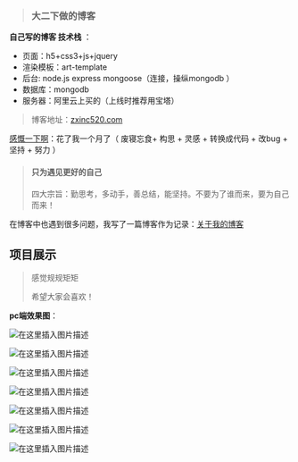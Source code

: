 > ### 大二下做的博客



**自己写的博客 技术栈** ： 

- 页面：h5+css3+js+jquery 
- 渲染模板：art-template
- 后台: node.js express mongoose（连接，操纵mongodb ）
- 数据库：mongodb 
- 服务器：阿里云上买的（上线时推荐用宝塔）



> 博客地址：[zxinc520.com](http://zxinc520.com/)  



<u>感慨一下啊</u>：花了我一个月了（ 废寝忘食+ 构思 + 灵感 + 转换成代码 + 改bug + 坚持 + 努力 ）



> #### 只为遇见更好的自己
>
> 四大宗旨：勤思考，多动手，善总结，能坚持。不要为了谁而来，要为自己而来！



在博客中也遇到很多问题，我写了一篇博客作为记录：[关于我的博客](http://zxinc520.com/lcj/%225c8f5aa1c2816d0b1c5ff197%22) 



## 项目展示

> 感觉规规矩矩
>
> 希望大家会喜欢！



**pc端效果图**： 

![在这里插入图片描述](https://img-blog.csdnimg.cn/20190921114805387.png?x-oss-process=image/watermark,type_ZmFuZ3poZW5naGVpdGk,shadow_10,text_aHR0cHM6Ly9ibG9nLmNzZG4ubmV0L3dlaXhpbl80Mzk0OTc4OA==,size_16,color_FFFFFF,t_70)

![在这里插入图片描述](https://img-blog.csdnimg.cn/20190921114837124.png?x-oss-process=image/watermark,type_ZmFuZ3poZW5naGVpdGk,shadow_10,text_aHR0cHM6Ly9ibG9nLmNzZG4ubmV0L3dlaXhpbl80Mzk0OTc4OA==,size_16,color_FFFFFF,t_70)

![在这里插入图片描述](https://img-blog.csdnimg.cn/20190921114844754.png?x-oss-process=image/watermark,type_ZmFuZ3poZW5naGVpdGk,shadow_10,text_aHR0cHM6Ly9ibG9nLmNzZG4ubmV0L3dlaXhpbl80Mzk0OTc4OA==,size_16,color_FFFFFF,t_70)

![在这里插入图片描述](https://img-blog.csdnimg.cn/20190921114853254.png?x-oss-process=image/watermark,type_ZmFuZ3poZW5naGVpdGk,shadow_10,text_aHR0cHM6Ly9ibG9nLmNzZG4ubmV0L3dlaXhpbl80Mzk0OTc4OA==,size_16,color_FFFFFF,t_70)

![在这里插入图片描述](https://img-blog.csdnimg.cn/20190921114900932.png?x-oss-process=image/watermark,type_ZmFuZ3poZW5naGVpdGk,shadow_10,text_aHR0cHM6Ly9ibG9nLmNzZG4ubmV0L3dlaXhpbl80Mzk0OTc4OA==,size_16,color_FFFFFF,t_70)

![在这里插入图片描述](https://img-blog.csdnimg.cn/2019092111491388.png?x-oss-process=image/watermark,type_ZmFuZ3poZW5naGVpdGk,shadow_10,text_aHR0cHM6Ly9ibG9nLmNzZG4ubmV0L3dlaXhpbl80Mzk0OTc4OA==,size_16,color_FFFFFF,t_70)

![在这里插入图片描述](https://img-blog.csdnimg.cn/20190921114921459.png?x-oss-process=image/watermark,type_ZmFuZ3poZW5naGVpdGk,shadow_10,text_aHR0cHM6Ly9ibG9nLmNzZG4ubmV0L3dlaXhpbl80Mzk0OTc4OA==,size_16,color_FFFFFF,t_70)
